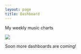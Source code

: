 ```yaml
---
layout: page
title: Dashboard
---
```


<div class="message">
  My weekly music charts
</div>

<a href="http://www.last.fm/user/stefanos990/?chartstyle=SidebarBlue"><img src="http://imagegen.last.fm/SidebarBlue/otracks/3/stefanos990.gif" border="0" /></a>

<div class="message">
  Soon more dashboards are coming!
</div>


<script>
  (function(i,s,o,g,r,a,m){i['GoogleAnalyticsObject']=r;i[r]=i[r]||function(){
  (i[r].q=i[r].q||[]).push(arguments)},i[r].l=1*new Date();a=s.createElement(o),
  m=s.getElementsByTagName(o)[0];a.async=1;a.src=g;m.parentNode.insertBefore(a,m)
  })(window,document,'script','//www.google-analytics.com/analytics.js','ga');

  ga('create', 'UA-58975019-1', 'auto');
  ga('send', 'pageview');

</script>